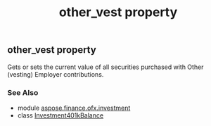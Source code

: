 ﻿---
title: other_vest property
second_title: Aspose.Finance for Python via .NET API References
description: 
type: docs
weight: 80
url: /python-net/aspose.finance.ofx.investment/investment401kbalance/other_vest/
is_root: false
---

## other_vest property


Gets or sets the current value of all securities purchased with Other (vesting) Employer contributions.

### See Also
* module [aspose.finance.ofx.investment](../../)
* class [Investment401kBalance](/finance/python-net/aspose.finance.ofx.investment/investment401kbalance)
